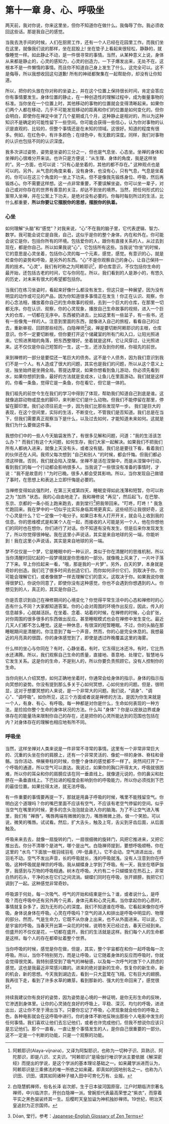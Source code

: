 # 第十一章 身、心、呼吸坐

两天前，我对你说，你来这里坐，但你不知道你在做什么。我侮辱了你。我必须收回这些话。那是我自己的感觉。

当我去洗手间的时候，人们在厨房工作，还有一个人已经在花园里工作。而我们坐在这里，就像我们说的那样，坐在屁股上! 坐在垫子上看起来很轻松，静静的，就像睡觉一样。如此静止不动，是一件很寻常的事情。当然，从某种意义上说，身体从来都是静止的，心灵的感知力，心灵的创造力，一下子爆发出来，无处不在。这根本不是一件懒惰的事情。而且你不知道自己身上发生了什么，这完全可以。这不是侮辱，所以我想收回这句道歉! 所有的神祗都聚集在一起帮助你，却没有让你知道。

所以，把你的头放在你对称的坐姿上，并在这个位置上保持很长时间，肯定会答应你有事情要发生。身体位置的静止，在一种创造性的理解过程中，成为衡量事物的标准。当你坐在一个位置上时，其他移动的事物的位置就会变得清晰起来。如果你们两个人都在移动，几乎不可能发现移动的距离和你们的位置是如何变化的。但你会明白，即使你在禅定中坐了几个星期或几个月，这种静止是相对的，所以为这种知识不是确定的可能性留下一些空间。你可能会获得一些信心，认为你对事物的认识是直观的、比较的，但整个事情还是在未知的领域。这很好。知道的程度有很多。例如，在红色中，有许多颜色；在绿色中，有无数的深度。同样，我们对事物的认识也包括不同的认识深度。

我多次讲过姿势，姿势是坐姿的三分之一，但也是气息坐、心态坐。坐禅的身体和坐禅的心很难分开来谈。也许只是方便说：“从生理、身体的角度，我是这样坐的”。另一方面，也可以说：“只有心是坐着的，其他的都不存在。” 这种观点也是可以的。另外，从气息的角度来看，没有身体，也没有心，只有气息，气息是坐着的。你可以在这三个角度的一坐上下功夫。但不是像我先锻炼身位、呼吸，然后再锻炼心。你不需要这样想。这一点非常重要，不要误解坐姿。你可以坐一辈子，对自己或对你存在的世界有善意的关注，却达不到坐的境界。当然，把任何形式的公案带入坐禅，并在公案上下功夫，是绝对没有必要的。你每时每刻所过的生活，比什么都重要，**所以你要让它摆脱你的思想，摆脱你的执着。**

### 心坐

如何理解“头脑”和“感觉”？对我来说，“心”不在我的脑子里，它代表逻辑、智力、数学。我可能会说它是自我，自己，这似乎是你的整个身体，内在和外在。你可能会说它是你，包括你所有的环境。包括爱你的人，跟你有直接关系的人，从过去到现在，都是你自己。所以如果我说“心”，它包括所有这些。当我说“你坐”的时候，它的意思是心灵坐着，包括你心灵的每一个元素，感觉，感觉。有意识的心，就是检查你的姿势和呼吸，是另外的东西。“心”不是你观察自己的身心，让自己保持一周的技术。“心灵”，我们有时称之为阿赖耶识[^1]，即仓库意识，不仅包括你生命的最开始，还包括古老的时间，它与你同在。所以，我们看到的人是渺小的，有悠久的历史，对未来有很大的希望都包括你。

当我们在练习坐姿时，看起来好像什么都没有发生，但这只是一种展望，因为没有明显的动作或可见的产品，因为你知道很多事情正在发生！你正在认识、观察，你的心念法相，播放着你自己的生命故事的视频，去到一个巨大的仓库，在那里一切都无序。你在认识、观察，你的心灵现象，播放自己生命故事的视频，进入一个巨大的仓库，一切都在无序中。东西被扔进去，比如这里有一些盆子，有一些书，还有一些像鬼一样的人。注意到里面的东西，就像进入自己的旅程，看看自己的过去，重新审视、回顾那些经历。白隐禅师[^2]说，禅是要切断阿赖耶识的主根，仓库意识。你不一定要切断根，但你要打开这个储藏室的所有门和入口，让阳光照进来。它照进黑暗的角落，把东西整理好。坐着就是这样。它让风穿过，让光照进来。这不仅仅是你自己短暂的一生，这一生，还涉及到你的根，你祖先的前世。

来到禅修的一部分是要偿还一笔巨大的债务。这不是个人债务，因为我们意识到我们不是一个人。有人造成了很大的问题，其实也是我们的问题，所以从这个意义上说，独坐始终是坐拥全局。菩提达摩说，如果你想看到鱼儿游动，你必须先看到水，如果你想抓到鱼，最好的方法就是变成水，让鱼儿在里面游动。我们就是这样的。你看一条鱼，觉得它是一条鱼，你在看它，但它是一体的。

我们祖先的前世今生在我们的学习中得到了体现，帮助我们知道自己到底是谁。这就像追踪动物或昆虫的脚印，来判断它们是什么动物。但我们不能停留在那里，停留在脚印里。我们必须往前走一步，因为我们比那些发现早一步。 我们是巨大的表现，在这个空间里，实际的生活，不断变化，不管我们是否知道。我们总是在当下，但我们需要真正观察当下是什么，以及过去如何，才能知道未来如何。这就是我们为什么要做这件事。

我想你们中的一些人今天脑袋发热了，有很多见解和问题，问道："我的生活该怎么办？" 而我们有这个大问题，如何生存，我们大家一起解决。如果我们不把我们所有人都纳入进来，就像上天没有头，或者没有腿。我们总是要往下看，看着我们的伙伴还在人间。我师父每次想到 "自己和别人 "的时候，都会忏悔。但我们都必须这样做。否则，我们就会陷入涅槃。坐禅不是活在涅槃中，而是从涅槃中行动，看到我们的每一个行动都会影响很多人。当我说了一些很没有准备的事情时，才说："我不是故意的！"为时已晚。很多人都会受其影响。所以，当你发现自己做错了事时，在思想上和表达上立即忏悔是必要的。

当禅修变得如此强烈时，在第三天或第四天，睡眠变得如此浅薄和短暂，你可以称之为 "加热 "状态。我的心自由地走了。我和禅修说 "再见"，然后起飞，在巴黎、东京、京都的一条小街上跑来跑去，直到堂行[^3]把我带回来。"叮咚，叮咚！" 我急忙跑回来。我在梦中的一切似乎比实际身临其境更真实。这些经历让我很好奇，这个心灵是什么？它一定像一个电分子。如果日本有人打开开关，就会马上收到我的信息。你的思维模式是和某个人在一起，而接收的人可能是另一个人，他在你想他们的同时也在想你，你们进行了对话。你不知道有没有发生，但是后来你发现发生了，所以你觉得很神秘。我在这里小声说话，其实是来自地球的另一端，你能听到！我在这里小声说话，其实是来自地球的另一端。

梦不仅仅是一个梦，它是睡眠中的一种认识，类似于你在清醒时的思维机制，所以当你清醒时回忆起的一段梦境就是你思维的一部分。就像晚上风来了，一片叶子落了下来。早上你捡起来一看，"哦，那是我的一片梦"。另外，白天的梦，本身就是奇妙的创造。我们花了很多时间去创造它们，而你如何评价它们，则取决于你。你可能会理解它们，或者像做梦一样去理解它们的意义。这取决于你。如果我说你做得很梦幻，你说你同意了，即使你没有这种感觉，你也不会遇到你想遇到的人。你想见到的人，真正的，其实是你自己。

你是否意识到自己在禅修期间的心境变化？你觉得平常生活中的心态和禅修时的心态有什么不同？大家都知道答案。你的心会对周围的环境作出反应，因此，传入的信息越多，心就越活跃。在坐着、念着、站着的时候，在禅修的时候，心会扩张，对你周围的很多很多的东西做出反应。甚至睡眠模式也会在禅修中发生变化。最近几天人们都不怎么睡觉。这是一种休息，有很深的短暂睡眠。不过，你的头脑在那睡眠期间是清醒的。你注意到了每一个声音，然而，你的心是完全休息的。我想最近的月亮真的很圆，你的身体感觉到了，即使是透过昨晚覆盖这里的海雾。

什么样的坐心与你同在？有时，心静坐着。有时，它冻得比冰还冷。有时，它比热水还沸腾。所以，我们观察自己生命的质量，直接地、善意地、处理它，智慧地与它发生关系。这是你的生命，不是别人的，所以你要负责照顾它。没有人控制你的生命。

当你向别人介绍冥想，如何正确地坐着时，你通常会给身体的指示，身体的指示指向冥想的姿势。你没有提到那么多关于心如何冥想，心如何坐的问题。但是，很明显，这对于想要冥想的人来说，是一个非常大的问题。我们说，"调身"、"调心"、"调呼吸"。如你所见，这三个方面或者说是禅修的方法，是因为你生来就是一个人，有身、有心、有呼吸。每一种都是对你是什么，生命如何表现的一种方法，是捡拾你整个生命的身体状况的方法。什么叫 "身体"？你是以皮肤边界或身体存在的能量场来限制你自己的存在，还是把你的心灵所能达到的范围也包括在内？对身体存在的理解也相应地有所不同。

### 呼吸坐

当然，这样坐禅对人类来说是一件非常不寻常的事情。这里有一个非常非常巨大的、沉重的头坐在你的肩膀上，还有一个非常灵活的、像蛇一样的身体、脊柱和骨骼。当你活动、伸展脊柱的时候，你整个身体的感觉都不一样了。突然间打开了一个呼吸的通道，所以空气可以直达。我说过，如果你的胸口开得太大，呼吸就很困难，所以你的耳朵和你的肩膀应该在同一垂直线上。就像道元说的，你的鼻尖和肚脐在一条垂直线上。下巴拉进的程度会影响到你的呼吸能力，所以你必须找到下巴的最佳位置。如果拉得太进，就无法呼吸。

有一件重要的事情要再提一下，那就是用鼻子呼吸的时候，嘴里不能残留空气。你明白这个道理吗？你的嘴巴里面不应该有空气，不应该有老空气停留的空间。似乎当空气在嘴里的时候，更多的念头泡泡就会进入你的脑海。为了不让空气进入嘴里，我们有 "禅唇"。嘴唇两端有微微的张力，嘴唇微微上扬，做一个笑脸。可以说，微笑的嘴唇。试试看。然后，扩大舌头，触及上穹，舌尖到牙齿后面，从后面触及。

呼吸来来去去，就像一扇旋转的门，一扇很细微的旋转门，风把它推进来，又把它推出去。你分不清哪个是进气，哪个是出气。白隐禅师提到，要想呼吸顺畅，你在这里的 "水鸟 "下面放一根羽绒羽毛（哔-低鼻孔）。它不会动。空气进进出出，但羽毛不动。空气不发出声音，长的呼吸就长，浅的呼吸就浅。没有人注意到你在呼吸。这种呼吸就是禅宗的呼吸。我从蝴蝶身上学到了呼吸。有一天，我坐在塔萨伽罗，我感到与万物的呼吸相通。树木在呼吸。大约有二十只蝴蝶坐在热石上，非常白热的石头，干净的水在它们之间流淌。蝴蝶们同时在呼吸，张开翅膀，我把它们调到了一起。这种感觉非常奇妙。

呼吸源于何处，每一次吸气、呼气的开始和结束是什么？谁，或者说什么，是呼吸？而在呼吸中还有另外两个元素，身体元素和心灵元素。当你拿起你的心质时，事情就复杂多了，因为无形的心的深度。我们不知道谁在呼吸。它看起来像你在呼吸。身体说身体在呼吸。心灵在呼吸吗？空气的进入和排出是呼吸中明显的、物理的部分。然而，气是生命力，它既不从你身上出来，也不从外面进来。可以说，它是宇宙的呼吸。当春天开出第一朵花的时候，说明冬天已经过去，春天已经到来。但盛开的不仅仅是花，一切都在盛开。我们的生活就是这样。我们每个人的生命都是这样。每个人的存在都牵扯着整个世界。

当你呼吸的时候，感觉是你在做，但是，其实，整个宇宙都在和你一起呼吸每一次呼吸。所以，当你不特别努力，而是让呼吸，让它随着身体的反应而呼吸时，你就会觉得很完美。我特别感受到了吸气的神秘感，以及每一次呼气时放下个人顾虑的感觉。这也是我最近非常感兴趣的。进来的绝对是新的生命，恢复你的新生命，新的机会，新的思想。今天我到湖边去，看到一只大蓝鹭在飞翔。它有巨大的翅膀。我再往下走，看到了许多水草的嫩芽。看到那新的、强大的生命回来了，感觉很好。

持续我建议你有良好的姿势，因为姿势是心境的一种证明，是你无形生命的反映，它渗透到身体里。让你的心灵骑在良好的呼吸上，平稳、深沉、均匀的呼吸，进进出出，这让你不至于滑出当下。只要你忘记了呼吸，心灵现象就会给你的呼吸上色，各种电影就会在这呼吸中进行。你的身体不断地反映出那些个人电影中发生的任何事情。我们喜欢让他们去忘记他们，或者也许完成他们，但我不想说你应该只是忘记他们。那个一直看，一直让整个事情发生的人，是你自己很重要的一部分。这不一定是一个判断的功能，只是一个观察的功能。

[^1]: 阿赖耶识(Alaya-vijnana)，又译为阿梨耶识，也称为一切种子识、异熟识、阿陀那识，即是八识、丈夫识。“阿赖耶识”是瑜伽行唯识学派主要依据《解深密经》而提出的学说，是这个学派的基本理论基础之一。如来藏学派进而认为，阿赖耶识是三乘佛法的唯一所依之如来藏，即真如的因地别名之一。也称为八识田、识田，谓其如同诸种子植入田中可育化万有、业报。

[^2]: 白隐慧鹤禅师，俗名长泽 岩次郎，生于日本骏河国原宿，江户时期临济宗著名禅师，中兴临济宗，开创白隐禅一派。曾婉拒代表最高荣誉之“紫衣”，而穿着平实之黑色袈裟终其一生。后樱町天皇加谥为神机独妙禅师。19世纪，明治天皇追封为正宗国师。

[^3]: Dōan, 堂行。参考：[Japanese-English Glossary of Zen Terms](https://terebess.hu/zen/szoto/szotar/szotar.html)

